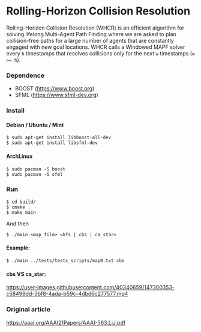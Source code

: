 # Rolling-Horizon Collision Resolution

Rolling-Horizon Collision Resolution (WHCR) is an efficient algorithm for solving lifelong Multi-Agent Path Finding where we are asked to plan collision-free paths for a large number of agents that are constantly engaged with new goal locations. WHCR calls a Windowed MAPF solver every `h` timestamps that resolves collisions only for the next `w` timestamps (`w >= h`).

### Dependence

* BOOST (https://www.boost.org)
* SFML (https://www.sfml-dev.org)

### Install

#### Debian / Ubuntu / Mint

```
$ sudo apt-get install libboost-all-dev
$ sudo apt-get install libsfml-dev
```

#### ArchLinux

```
$ sudo pacman -S boost
$ sudo pacman -S sfml
```

### Run

```
$ cd build/
$ cmake .
$ make main
```
And then

```
$ ./main <map_file> <bfs | cbs | ca_star>
```

#### Example:

```
$ ./main ../tests/tests_scripts/map0.txt cbs
```

#### cbs VS ca_star:

https://user-images.githubusercontent.com/40340659/147300353-c58499dd-3bf8-4ada-b59c-4dbd6c277577.mp4

### Original article
https://aaai.org/AAAI21Papers/AAAI-563.LiJ.pdf
